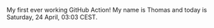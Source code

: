 My first ever working GitHub Action!
My name is Thomas and today is Saturday, 24 April, 03:03 CEST. 
